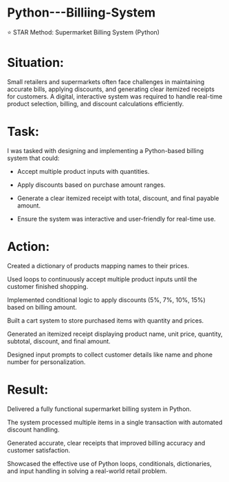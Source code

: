 # Python---Billiing-System

⭐ STAR Method: Supermarket Billing System (Python)

# Situation:
Small retailers and supermarkets often face challenges in maintaining accurate bills, applying discounts, and generating clear itemized receipts for customers. A digital, interactive system was required to handle real-time product selection, billing, and discount calculations efficiently.

# Task:
I was tasked with designing and implementing a Python-based billing system that could:

- Accept multiple product inputs with quantities.

- Apply discounts based on purchase amount ranges.

- Generate a clear itemized receipt with total, discount, and final payable amount.

- Ensure the system was interactive and user-friendly for real-time use.

# Action:

Created a dictionary of products mapping names to their prices.

Used loops to continuously accept multiple product inputs until the customer finished shopping.

Implemented conditional logic to apply discounts (5%, 7%, 10%, 15%) based on billing amount.

Built a cart system to store purchased items with quantity and prices.

Generated an itemized receipt displaying product name, unit price, quantity, subtotal, discount, and final amount.

Designed input prompts to collect customer details like name and phone number for personalization.

# Result:

Delivered a fully functional supermarket billing system in Python.

The system processed multiple items in a single transaction with automated discount handling.

Generated accurate, clear receipts that improved billing accuracy and customer satisfaction.

Showcased the effective use of Python loops, conditionals, dictionaries, and input handling in solving a real-world retail problem.
